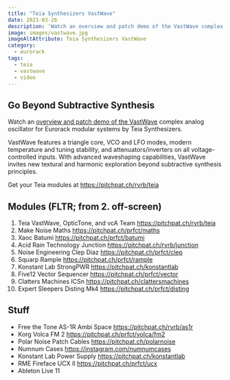 ```yaml
---
title: "Teia Synthesizers VastWave"
date: 2023-03-26
description: 'Watch an overview and patch demo of the VastWave complex analog oscillator for Eurorack modular systems by Teia Synthesizers. '
image: images/vastwave.jpg
imageAltAttribute: Teia Synthesizers VastWave
category: 
  - eurorack
tags:
  - teia
  - vastwave
  - video
---
```


## Go Beyond Subtractive Synthesis

Watch an [overview and patch demo of the VastWave](https://youtu.be/l96Vw_UDt3U "VastWave on YouTube") complex analog oscillator for Eurorack modular systems by Teia Synthesizers.

VastWave features a triangle core, VCO and LFO modes, modern temperature and tuning stability, and attenuators/inverters on all voltage-controlled inputs. With advanced waveshaping capabilities, VastWave invites new textural and harmonic exploration beyond subtractive synthesis principles.

Get your Teia modules at https://pitchpat.ch/rvrb/teia


## Modules (FLTR; from 2. off-screen)

1. Teia VastWave, OpticTone, and vcA Team
    https://pitchpat.ch/rvrb/teia
2. Make Noise Maths
    https://pitchpat.ch/prfct/maths
3. Xaoc Batumi
    https://pitchpat.ch/prfct/batumi
4. Acid Rain Technology Junction
    https://pitchpat.ch/rvrb/junction
5. Noise Engineering Clep Diaz
    https://pitchpat.ch/prfct/clep
6. Squarp Rample
    https://pitchpat.ch/prfct/rample
7. Konstant Lab StrongPWR
    https://pitchpat.ch/konstantlab
8. Five12 Vector Sequencer
    https://pitchpat.ch/prfct/vector
9. Clatters Machines ICSn
    https://pitchpat.ch/clattersmachines
10. Expert Sleepers Disting Mk4
    https://pitchpat.ch/prfct/disting

## Stuff

* Free the Tone AS-1R Ambi Space
   https://pitchpat.ch/rvrb/as1r
* Korg Volca FM 2
   https://pitchpat.ch/prfct/volca/fm2
* Polar Noise Patch Cables
   https://pitchpat.ch/polarnoise
* Numnum Cases
   https://instagram.com/numnumcases
* Konstant Lab Power Supply
   https://pitchpat.ch/konstantlab
* RME Fireface UCX II
   https://pitchpat.ch/prfct/ucx
* Ableton Live 11